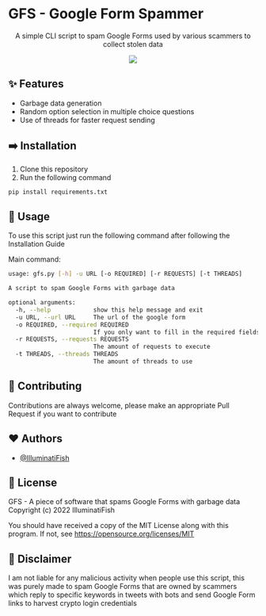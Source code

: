 # GFS - Google Form Spammer
<p align="center">A simple CLI script to spam Google Forms used by various scammers to collect stolen data</p>


<p align="center">
  <a href="https://opensource.org/licenses/MIT"><img src="https://img.shields.io/badge/License-MIT-yellow.svg"></a>
</p>


## ✨ Features

- Garbage data generation
- Random option selection in multiple choice questions
- Use of threads for faster request sending


## ➡️ Installation

1. Clone this repository
2. Run the following command

```bash
pip install requirements.txt  
```


## 🚩 Usage

To use this script just run the following command after following the Installation Guide

Main command:
```bash
usage: gfs.py [-h] -u URL [-o REQUIRED] [-r REQUESTS] [-t THREADS]

A script to spam Google Forms with garbage data

optional arguments:
  -h, --help            show this help message and exit
  -u URL, --url URL     The url of the google form
  -o REQUIRED, --required REQUIRED
                        If you only want to fill in the required fields
  -r REQUESTS, --requests REQUESTS
                        The amount of requests to execute
  -t THREADS, --threads THREADS
                        The amount of threads to use
```

## 🎉 Contributing

Contributions are always welcome, please make an appropriate Pull Request if you want to contribute


## ❤️ Authors

- [@IlluminatiFish](https://www.github.com/illuminatifish)


## 📝 License

GFS - A piece of software that spams Google Forms with garbage data Copyright (c) 2022 IlluminatiFish

You should have received a copy of the MIT License along with this program. If not, see https://opensource.org/licenses/MIT


## 🏴 Disclaimer 

I am not liable for any malicious activity when people use this script, this was purely made to spam Google Forms that are owned by scammers which reply to specific keywords in tweets with bots and send Google Form links to harvest crypto login credentials
